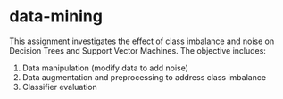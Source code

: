 # data-mining
This assignment investigates the effect of class imbalance and noise on Decision Trees and Support Vector Machines.
The objective includes:
1. Data manipulation (modify data to add noise)
2. Data augmentation and preprocessing to address class imbalance
3. Classifier evaluation 
